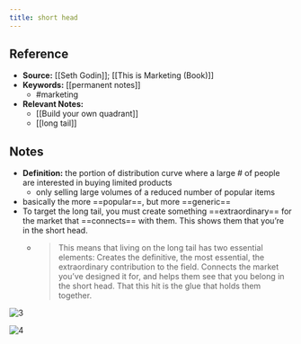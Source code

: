 ```yaml
---
title: short head
---
```

## Reference
- **Source:** [[Seth Godin]]; [[This is Marketing (Book)]]
- **Keywords:** [[permanent notes]]
	- #marketing
- **Relevant Notes:**
	- [[Build your own quadrant]]
	- [[long tail]]
## Notes
- **Definition:** the portion of distribution curve where a large # of people are interested in buying limited products
	-  only selling large volumes of a reduced number of popular items
- basically the more ==popular==, but more ==generic==
- To target the long tail, you must create something ==extraordinary== for the market that ==connects== with them. This shows them that you’re in the short head.
	- > This means that living on the long tail has two essential elements: Creates the definitive, the most essential, the extraordinary contribution to the field. Connects the market you’ve designed it for, and helps them see that you belong in the short head. That this hit is the glue that holds them together.


![3](https://raventools.com/marketing-glossary/wp-content/uploads/2016/03/keyword-research-v08-630x475.png)

![4](https://www.researchgate.net/profile/Debanjan_Mahata2/publication/279980535/figure/fig2/AS:284437465059339@1444826584653/Short-Head-Vs-Long-Tail-media-sources.png)
